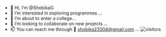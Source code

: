 - 👋 Hi, I’m @ShobikaG
- 👀 I’m interested in exploring programmes ...
- 🌱 I’m about to enter a college...
- 💞️ I’m looking to collaborate on new projects  ...
- 📫 You can reach me through 📩 shobika23304@gmail.com ...
   ![visitors](https://visitor-badge.laobi.icu/badge?page_id=ShobikaG/ShobikaG)

<!---
ShobikaG/ShobikaG is a ✨ special ✨ repository because its `README.md` (this file) appears on your GitHub profile.
You can click the Preview link to take a look at your changes.
--->
